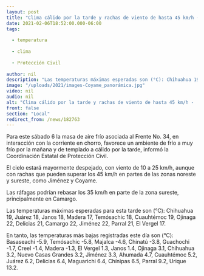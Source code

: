 ```yaml
---
layout: post
title: "Clima cálido por la tarde y rachas de viento de hasta 45 km/h -  pronóstico de hoy sábado 6"
date: 2021-02-06T18:52:00.000-06:00
tags:
  
  - temperatura
  
  - clima
  
  - Protección Civil
  
author: nil
description: "Las temperaturas máximas esperadas son (°C): Chihuahua 19, Juárez 18, Janos 18, Madera 17, Temósachic 18, Cuauhtémoc 19, Ojinaga 22, Delicias 21, Camargo 22, Jiménez 22, Parral 21, y El Vergel 17"
image: "/uploads/2021/images-Coyame_panorámica.jpg"
video: nil
audio: nil
alt: "Clima cálido por la tarde y rachas de viento de hasta 45 km/h -  pronóstico de hoy sábado 6"
front: false
section: "Local"
redirect_from: /news/182763
---
```


Para este sábado 6 la masa de aire frío asociada al Frente No. 34, en interacción con la corriente en chorro, favorece un ambiente de frío a muy frío por la mañana y de templado a cálido por la tarde, informó la Coordinación Estatal de Protección Civil.

El cielo estará mayormente despejado, con viento de 10 a 25 km/h, aunque con rachas que pueden superar los 45 km/h en partes de las zonas noreste y sureste, como Jiménez y Coyame.

Las ráfagas podrían rebasar los 35 km/h en parte de la zona sureste, principalmente en Camargo.

Las temperaturas máximas esperadas para esta tarde son (°C): Chihuahua 19, Juárez 18, Janos 18, Madera 17, Temósachic 18, Cuauhtémoc 19, Ojinaga 22, Delicias 21, Camargo 22, Jiménez 22, Parral 21, El Vergel 17.

En tanto, las temperaturas más bajas registradas este día son (°C): Basaseachi -5.9, Temósachic -5.8, Majalca -4.6, Chinatú -3.8, Guachochi -1.7, Creel -1.4, Madera -1.3, El Vergel 1.3, Janos 1.4, Ojinaga 3.1, Chihuahua 3.2, Nuevo Casas Grandes 3.2, Jiménez 3.3, Ahumada 4.7, Cuauhtémoc 5.2, Juárez 6.2, Delicias 6.4, Maguarichi 6.4, Chínipas 6.5, Parral 9.2, Urique 13.2.